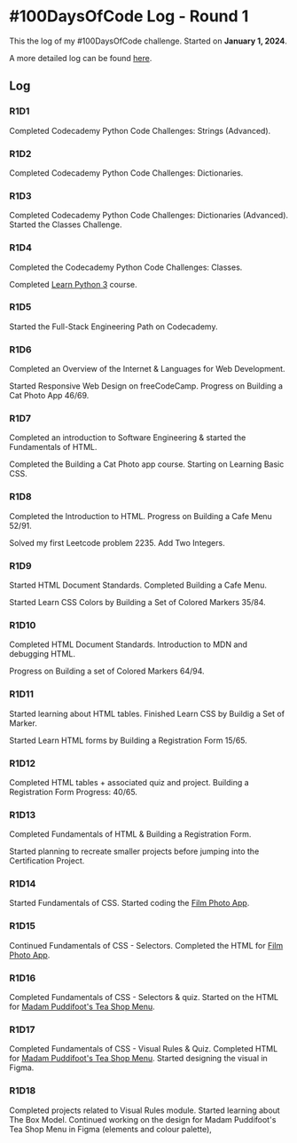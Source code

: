 # #100DaysOfCode Log - Round 1 

This the log of my #100DaysOfCode challenge. Started on **January 1, 2024**.

A more detailed log can be found [here](round1-log.md). 

## Log

### R1D1 
Completed Codecademy Python Code Challenges: Strings (Advanced).

### R1D2
Completed Codecademy Python Code Challenges: Dictionaries. 

### R1D3 
Completed Codecademy Python Code Challenges: Dictionaries (Advanced).
Started the Classes Challenge.

### R1D4
Completed the Codecademy Python Code Challenges: Classes.

Completed [Learn Python 3](https://www.codecademy.com/enrolled/courses/learn-python-3) course. 

### R1D5
Started the Full-Stack Engineering Path on Codecademy. 

### R1D6 
Completed an Overview of the Internet & Languages for Web Development. 

Started Responsive Web Design on freeCodeCamp. Progress on Building a Cat Photo App 46/69. 

### R1D7 
Completed an introduction to Software Engineering & started the Fundamentals of HTML.

Completed the Building a Cat Photo app course. Starting on Learning Basic CSS. 

### R1D8 
Completed the Introduction to HTML. Progress on Building a Cafe Menu 52/91. 

Solved my first Leetcode problem 2235. Add Two Integers.

### R1D9
Started HTML Document Standards. Completed Building a Cafe Menu.

Started Learn CSS Colors by Building a Set of Colored Markers 35/84.

### R1D10 
Completed HTML Document Standards. Introduction to MDN and debugging HTML.

Progress on Building a set of Colored Markers 64/94. 

### R1D11 
Started learning about HTML tables. Finished Learn CSS by Buildig a Set of Marker. 

Started Learn HTML forms by Building a Registration Form 15/65.

### R1D12
Completed HTML tables + associated quiz and project. Building a Registration Form Progress: 40/65.

### R1D13 
Completed Fundamentals of HTML & Building a Registration Form. 

Started planning to recreate smaller projects before jumping into the Certification Project. 

### R1D14 
Started Fundamentals of CSS. Started coding the [Film Photo App](https://codepen.io/ornellion/pen/Rwdodbp). 

### R1D15 
Continued Fundamentals of CSS - Selectors. Completed the HTML for [Film Photo App](https://codepen.io/ornellion/pen/Rwdodbp).

### R1D16 
Completed Fundamentals of CSS - Selectors & quiz. Started on the HTML for [Madam Puddifoot's Tea Shop Menu](https://codepen.io/ornellion/pen/LYaxgBK).

### R1D17
Completed Fundamentals of CSS - Visual Rules & Quiz. Completed HTML for [Madam Puddifoot's Tea Shop Menu](https://codepen.io/ornellion/pen/LYaxgBK). Started designing the visual in Figma. 

### R1D18 
Completed projects related to Visual Rules module. Started learning about The Box Model. Continued working on the design for Madam Puddifoot's Tea Shop Menu in Figma (elements and colour palette), 

